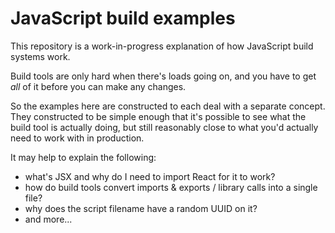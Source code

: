 # JavaScript build examples

This repository is a work-in-progress explanation of how JavaScript build systems work.

Build tools are only hard when there's loads going on, and you have to get _all_ of it before you can make any changes.

So the examples here are constructed to each deal with a separate concept. They constructed to be simple enough that it's possible to see what the build tool is actually doing, but still reasonably close to what you'd actually need to work with in production.


It may help to explain the following:
- what's JSX and why do I need to import React for it to work?
- how do build tools convert imports & exports / library calls into a single file?
- why does the script filename have a random UUID on it?
- and more...
